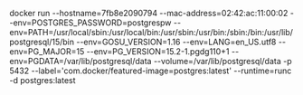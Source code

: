 docker run --hostname=7fb8e2090794 --mac-address=02:42:ac:11:00:02 --env=POSTGRES_PASSWORD=postgrespw
--env=PATH=/usr/local/sbin:/usr/local/bin:/usr/sbin:/usr/bin:/sbin:/bin:/usr/lib/postgresql/15/bin
--env=GOSU_VERSION=1.16 --env=LANG=en_US.utf8 --env=PG_MAJOR=15 --env=PG_VERSION=15.2-1.pgdg110+1
--env=PGDATA=/var/lib/postgresql/data --volume=/var/lib/postgresql/data -p 5432
--label='com.docker/featured-image=postgres:latest' --runtime=runc -d postgres:latest